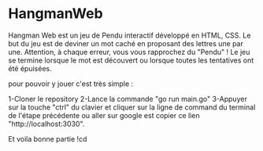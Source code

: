 # HangmanWeb
Hangman Web est un jeu de Pendu interactif développé en HTML, CSS. Le but du jeu est de deviner un mot caché en proposant des lettres une par une. Attention, à chaque erreur, vous vous rapprochez du "Pendu" ! Le jeu se termine lorsque le mot est découvert ou lorsque toutes les tentatives ont été épuisées.

pour pouvoir y jouer c'est très simple :

1-Cloner le repository
2-Lance la commande "go run main.go"
3-Appuyer sur la touche "ctrl" du clavier et cliquer sur la ligne de command du terminal de l'étape précédente ou aller sur google est copier ce lien "http://localhost:3030".

Et voila bonne partie !cd
